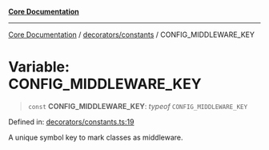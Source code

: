 [**Core Documentation**](../../../README.md)

***

[Core Documentation](../../../README.md) / [decorators/constants](../README.md) / CONFIG\_MIDDLEWARE\_KEY

# Variable: CONFIG\_MIDDLEWARE\_KEY

> `const` **CONFIG\_MIDDLEWARE\_KEY**: *typeof* `CONFIG_MIDDLEWARE_KEY`

Defined in: [decorators/constants.ts:19](https://github.com/stonemjs/core/blob/3581a30de158e951ead319c3cc6abead0be9639f/src/decorators/constants.ts#L19)

A unique symbol key to mark classes as middleware.

